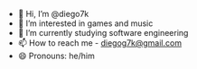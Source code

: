 - 👋 Hi, I’m @diego7k
- 👀 I’m interested in games and music
- 🌱 I’m currently studying software engineering
- 📫 How to reach me - diegog7k@gmail.com
- 😄 Pronouns: he/him


<!---
diego7k/diego7k is a ✨ special ✨ repository because its `README.md` (this file) appears on your GitHub profile.
You can click the Preview link to take a look at your changes.
--->
